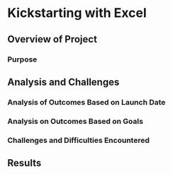 # Kickstarting with Excel
## Overview of Project
### Purpose
## Analysis and Challenges
### Analysis of Outcomes Based on Launch Date
### Analysis on Outcomes Based on Goals
### Challenges and Difficulties Encountered
## Results 
